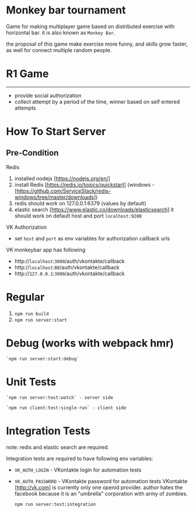 Monkey bar tournament
=========================
Game for making multiplayer game based
on distributed exercise with horizontal bar. it is also known as `Monkey Bar`.

the proposal of this game make exercise more funny,
and skills grow faster, as well for connect multiple random people.

# R1 Game
----------------
* provide social authorization
* collect attempt by a period of the time, winner based on self entered attempts

# How To Start Server

## Pre-Condition
Redis

1. installed nodejs [https://nodejs.org/en/]
1. install Redis [https://redis.io/topics/quickstart] (windows - [https://github.com/ServiceStack/redis-windows/tree/master/downloads])
1. redis should work on 127.0.0.1:6379 (values by default)
1. elastic search [https://www.elastic.co/downloads/elasticsearch] it should work on default host and port `localhost:9200`


VK Authorization
* set `host` and `port` as env variables for authorization callback urls

VK monkeybar app has following
* http://`localhost`:`3000`/auth/vkontakte/callback
* http://`localhost`:`80`/auth/vkontakte/callback
* http://`127.0.0.1`:`3000`/auth/vkontakte/callback

# Regular
1. `npm run build`
1. `npm run server:start`


# Debug (works with webpack hmr)
    
    `npm run server:start:debug`

# Unit Tests
    
    `npm run server:test:watch` - server side
    
    `npm run client:test:single-run` - client side

# Integration Tests

note: redis and elastic search are required.

Integration tests are required to have following env variables:
* `VK_AUTH_LOGIN` - VKontakte login for automation tests
* `VK_AUTH_PASSWORD` - VKontakte password for automation tests
VKontakte [http://vk.com] is currently only one openid provider.
author hates the facebook because it is an "umbrella" corporation with army of zombies. 


    `npm run server:test:integration`

